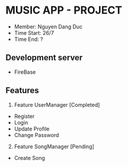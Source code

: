 # MUSIC APP - PROJECT
- Member: Nguyen Dang Duc
- Time Start: 26/7
- Time End: ?

## Development server
- FireBase
## Features
1. Feature UserManager [Completed]
- Register
- Login
- Update Profile
- Change Password

2. Feature SongManager [Pending]
- Create Song


